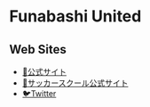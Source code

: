 # Funabashi United

## Web Sites
- [🔗公式サイト](https://w-fu.com)
- [🔗サッカースクール公式サイト](https://sc.w-fu.com)
- [🐦Twitter](https://twitter.com/funabashiunited?ref_src=twsrc%5Etfw)
